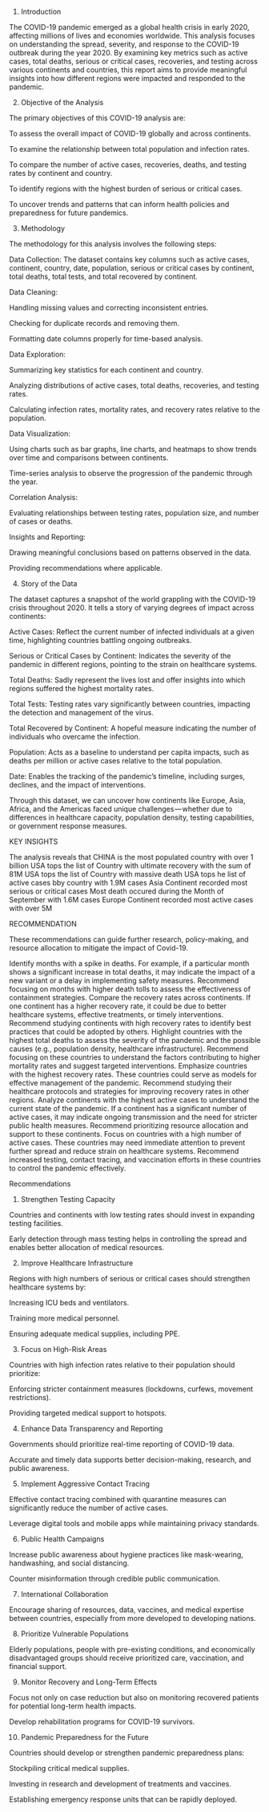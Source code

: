 1. Introduction

The COVID-19 pandemic emerged as a global health crisis in early 2020, affecting millions of lives and economies worldwide. This analysis focuses on understanding the spread, severity, and response to the COVID-19 outbreak during the year 2020. By examining key metrics such as active cases, total deaths, serious or critical cases, recoveries, and testing across various continents and countries, this report aims to provide meaningful insights into how different regions were impacted and responded to the pandemic.

2. Objective of the Analysis

The primary objectives of this COVID-19 analysis are:

To assess the overall impact of COVID-19 globally and across continents.

To examine the relationship between total population and infection rates.

To compare the number of active cases, recoveries, deaths, and testing rates by continent and country.

To identify regions with the highest burden of serious or critical cases.

To uncover trends and patterns that can inform health policies and preparedness for future pandemics.

3. Methodology

The methodology for this analysis involves the following steps:

Data Collection:
The dataset contains key columns such as active cases, continent, country, date, population, serious or critical cases by continent, total deaths, total tests, and total recovered by continent.

Data Cleaning:

Handling missing values and correcting inconsistent entries.

Checking for duplicate records and removing them.

Formatting date columns properly for time-based analysis.

Data Exploration:

Summarizing key statistics for each continent and country.

Analyzing distributions of active cases, total deaths, recoveries, and testing rates.

Calculating infection rates, mortality rates, and recovery rates relative to the population.

Data Visualization:

Using charts such as bar graphs, line charts, and heatmaps to show trends over time and comparisons between continents.

Time-series analysis to observe the progression of the pandemic through the year.

Correlation Analysis:

Evaluating relationships between testing rates, population size, and number of cases or deaths.

Insights and Reporting:

Drawing meaningful conclusions based on patterns observed in the data.

Providing recommendations where applicable.

4. Story of the Data

The dataset captures a snapshot of the world grappling with the COVID-19 crisis throughout 2020. It tells a story of varying degrees of impact across continents:

Active Cases: Reflect the current number of infected individuals at a given time, highlighting countries battling ongoing outbreaks.

Serious or Critical Cases by Continent: Indicates the severity of the pandemic in different regions, pointing to the strain on healthcare systems.

Total Deaths: Sadly represent the lives lost and offer insights into which regions suffered the highest mortality rates.

Total Tests: Testing rates vary significantly between countries, impacting the detection and management of the virus.

Total Recovered by Continent: A hopeful measure indicating the number of individuals who overcame the infection.

Population: Acts as a baseline to understand per capita impacts, such as deaths per million or active cases relative to the total population.

Date: Enables the tracking of the pandemic’s timeline, including surges, declines, and the impact of interventions.

Through this dataset, we can uncover how continents like Europe, Asia, Africa, and the Americas faced unique challenges — whether due to differences in healthcare capacity, population density, testing capabilities, or government response measures.

KEY INSIGHTS

The analysis reveals that CHINA is the most populated country with over 1 billion
USA tops the list of Country with ultimate recovery with the sum of 81M
USA tops the list of Country with massive death
USA tops he list of active cases bby country with 1.9M cases
Asia Continent recorded most serious or critical cases
Most death occured during the Month of September with 1.6M cases
Europe Continent recorded most active cases with over 5M

RECOMMENDATION

These recommendations can guide further research, policy-making, and resource allocation to mitigate the impact of Covid-19.

Identify months with a spike in deaths. For example, if a particular month shows a significant increase in total deaths, it may indicate the impact of a new variant or a delay in implementing safety measures. Recommend focusing on months with higher death tolls to assess the effectiveness of containment strategies.
Compare the recovery rates across continents. If one continent has a higher recovery rate, it could be due to better healthcare systems, effective treatments, or timely interventions. Recommend studying continents with high recovery rates to identify best practices that could be adopted by others.
Highlight countries with the highest total deaths to assess the severity of the pandemic and the possible causes (e.g., population density, healthcare infrastructure). Recommend focusing on these countries to understand the factors contributing to higher mortality rates and suggest targeted interventions.
Emphasize countries with the highest recovery rates. These countries could serve as models for effective management of the pandemic. Recommend studying their healthcare protocols and strategies for improving recovery rates in other regions.
Analyze continents with the highest active cases to understand the current state of the pandemic. If a continent has a significant number of active cases, it may indicate ongoing transmission and the need for stricter public health measures. Recommend prioritizing resource allocation and support to these continents.
Focus on countries with a high number of active cases. These countries may need immediate attention to prevent further spread and reduce strain on healthcare systems. Recommend increased testing, contact tracing, and vaccination efforts in these countries to control the pandemic effectively.

Recommendations 

1. Strengthen Testing Capacity

Countries and continents with low testing rates should invest in expanding testing facilities.

Early detection through mass testing helps in controlling the spread and enables better allocation of medical resources.


2. Improve Healthcare Infrastructure

Regions with high numbers of serious or critical cases should strengthen healthcare systems by:

Increasing ICU beds and ventilators.

Training more medical personnel.

Ensuring adequate medical supplies, including PPE.




3. Focus on High-Risk Areas

Countries with high infection rates relative to their population should prioritize:

Enforcing stricter containment measures (lockdowns, curfews, movement restrictions).

Providing targeted medical support to hotspots.




4. Enhance Data Transparency and Reporting

Governments should prioritize real-time reporting of COVID-19 data.

Accurate and timely data supports better decision-making, research, and public awareness.


5. Implement Aggressive Contact Tracing

Effective contact tracing combined with quarantine measures can significantly reduce the number of active cases.

Leverage digital tools and mobile apps while maintaining privacy standards.


6. Public Health Campaigns

Increase public awareness about hygiene practices like mask-wearing, handwashing, and social distancing.

Counter misinformation through credible public communication.


7. International Collaboration

Encourage sharing of resources, data, vaccines, and medical expertise between countries, especially from more developed to developing nations.


8. Prioritize Vulnerable Populations

Elderly populations, people with pre-existing conditions, and economically disadvantaged groups should receive prioritized care, vaccination, and financial support.


9. Monitor Recovery and Long-Term Effects

Focus not only on case reduction but also on monitoring recovered patients for potential long-term health impacts.

Develop rehabilitation programs for COVID-19 survivors.


10. Pandemic Preparedness for the Future

Countries should develop or strengthen pandemic preparedness plans:

Stockpiling critical medical supplies.

Investing in research and development of treatments and vaccines.

Establishing emergency response units that can be rapidly deployed.
